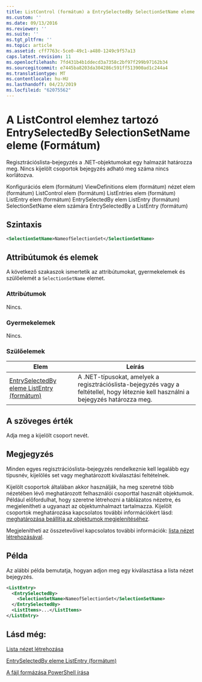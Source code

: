 ```yaml
---
title: ListControl (formátum) a EntrySelectedBy SelectionSetName eleme |} A Microsoft Docs
ms.custom: ''
ms.date: 09/13/2016
ms.reviewer: ''
ms.suite: ''
ms.tgt_pltfrm: ''
ms.topic: article
ms.assetid: cff7763c-5ce0-49c1-a480-1249c9f57a13
caps.latest.revision: 11
ms.openlocfilehash: 7fd431b4b1ddecd3a7358c2bf97f299b97162b34
ms.sourcegitcommit: e7445ba8203da304286c591ff513900ad1c244a4
ms.translationtype: MT
ms.contentlocale: hu-HU
ms.lasthandoff: 04/23/2019
ms.locfileid: "62075562"
---
```

# <a name="selectionsetname-element-for-entryselectedby-for-listcontrol-format"></a>A ListControl elemhez tartozó EntrySelectedBy SelectionSetName eleme (Formátum)

Regisztrációslista-bejegyzés a .NET-objektumokat egy halmazát határozza meg. Nincs kijelölt csoportok bejegyzés adható meg száma nincs korlátozva.

Konfigurációs elem (formátum) ViewDefinitions elem (formátum) nézet elem (formátum) ListControl elem (formátum) ListEntries elem (formátum) ListEntry elem (formátum) EntrySelectedBy elem ListEntry (formátum) SelectionSetName elem számára EntrySelectedBy a ListEntry (formátum)

## <a name="syntax"></a>Szintaxis

```xml
<SelectionSetName>NameofSelectionSet</SelectionSetName>
```

## <a name="attributes-and-elements"></a>Attribútumok és elemek

A következő szakaszok ismertetik az attribútumokat, gyermekelemek és szülőelemét a `SelectionSetName` elemet.

### <a name="attributes"></a>Attribútumok

Nincs.

### <a name="child-elements"></a>Gyermekelemek

Nincs.

### <a name="parent-elements"></a>Szülőelemek

|Elem|Leírás|
|-------------|-----------------|
|[EntrySelectedBy eleme ListEntry (formátum)](./entryselectedby-element-for-listentry-for-listcontrol-format.md)|A .NET-típusokat, amelyek a regisztrációslista-bejegyzés vagy a feltétellel, hogy léteznie kell használni a bejegyzés határozza meg.|

## <a name="text-value"></a>A szöveges érték

Adja meg a kijelölt csoport nevét.

## <a name="remarks"></a>Megjegyzés

Minden egyes regisztrációslista-bejegyzés rendelkeznie kell legalább egy típusnév, kijelölés set vagy meghatározott kiválasztási feltételnek.

Kijelölt csoportok általában akkor használják, ha meg szeretné több nézetében lévő meghatározott felhasználói csoporttal használt objektumok. Például előfordulhat, hogy szeretne létrehozni a táblázatos nézetre, és megjelenítheti a ugyanazt az objektumhalmazt tartalmazza. Kijelölt csoportok meghatározása kapcsolatos további információkért lásd: [meghatározása beállítja az objektumok megjelenítéséhez](./defining-selection-sets.md).

Megjelenítheti az összetevőivel kapcsolatos további információk: [lista nézet létrehozásával](./creating-a-list-view.md).

## <a name="example"></a>Példa

Az alábbi példa bemutatja, hogyan adjon meg egy kiválasztása a lista nézet bejegyzés.

```xml
<ListEntry>
  <EntrySelectedBy>
    <SelectionSetName>NameofSelectionSet</SelectionSetName>
  </EntrySelectedBy>
  <ListItems>...</ListItems>
</ListEntry>
```

## <a name="see-also"></a>Lásd még:

[Lista nézet létrehozása](./creating-a-list-view.md)

[EntrySelectedBy eleme ListEntry (formátum)](./entryselectedby-element-for-listentry-for-listcontrol-format.md)

[A fájl formázása PowerShell írása](./writing-a-powershell-formatting-file.md)
